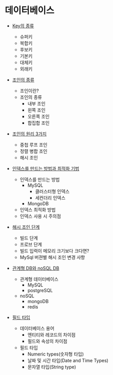 # 데이터베이스
- [Key의 종류](https://github.com/HanKwanJin/CS_Study/blob/main/DB/KEY종류.md)
    - 슈퍼키
    - 복합키
    - 후보키
    - 기본키
    - 대체키
    - 외래키
- [조인의 종류](https://github.com/HanKwanJin/CS_Study/blob/main/DB/조인의-종류.md)
    - 조인이란?
    - 조인의 종류
        - 내부 조인
        - 왼쪽 조인
        - 오른쪽 조인
        - 합집합 조인

- [조인의 원리 3가지](https://github.com/HanKwanJin/CS_Study/blob/main/DB/조인의-원리-3가지.md)
    - 중첩 루프 조인
    - 정렬 병합 조인
    - 해시 조인

- [인덱스를 만드는 방법과 최적화 기법](https://github.com/HanKwanJin/CS_Study/blob/DB/%2338/index-optimize/DB/%EC%9D%B8%EB%8D%B1%EC%8A%A4%EB%A5%BC-%EB%A7%8C%EB%93%9C%EB%8A%94-%EB%B0%A9%EB%B2%95%EA%B3%BC-%EC%B5%9C%EC%A0%81%ED%99%94-%EA%B8%B0%EB%B2%95.md)
    - 인덱스를 만드는 방법
        - MySQL
            - 클러스터형 인덱스
            - 세컨더리 인덱스
        - MongoDB
    - 인덱스 최적화 방법 
    - 인덱스 사용 시 주의점

- [해시 조인 단계](https://github.com/HanKwanJin/CS_Study/blob/main/DB/해시-조인-단계.md)
    - 빌드 단계
    - 프로브 단계
    - 빌드 입력이 메모리 크기보다 크다면?
    - MySql 버젼별 해시 조인 변경 사항
- [관계형 DB와 noSQL DB](https://github.com/HanKwanJin/CS_Study/blob/main/DB/관계형-DB와-noSQL-DB.md)
    - 관계형 데이터베이스
      - MySQL
      - postgreSQL
    - noSQL
      - mongoDB
      - redis
- [필드 타입](https://github.com/HanKwanJin/CS_Study/blob/main/DB/%ED%95%84%EB%93%9C-%ED%83%80%EC%9E%85.md)
    - 데이터베이스 용어
      - 엔티티와 레코드의 차이점
      - 필드와 속성의 차이점
    - 필드 타입
      - Numeric types(숫자형 타입)
      - 날짜 및 시간 타입(Date and Time Types)
      - 문자열 타입(String type)
